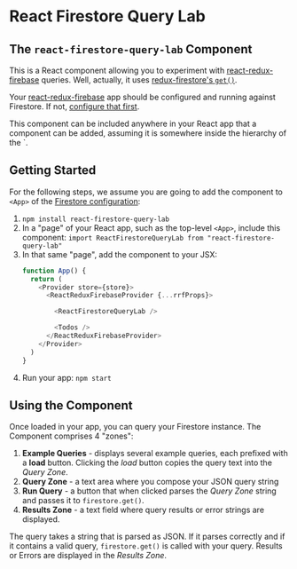 # React Firestore Query Lab
## The `react-firestore-query-lab` Component

This is a React component allowing you to experiment with [react-redux-firebase](https://react-redux-firebase.com/) queries.  Well, actually, it uses [redux-firestore's `get()`](https://github.com/prescottprue/redux-firestore#get).

Your [react-redux-firebase](https://react-redux-firebase.com/) app should be configured and running against Firestore.  If not, [configure that first](https://react-redux-firebase.com/docs/getting_started.html).

This component can be included anywhere in your React app that a component can be added, assuming it is somewhere inside the hierarchy of the `<ReactReduxFirebaseProvider>.

## Getting Started
For the following steps, we assume you are going to add the component to `<App>` of the [Firestore configuration](https://react-redux-firebase.com/docs/firestore.html):
  1. `npm install react-firestore-query-lab`
  1. In a "page" of your React app, such as the top-level `<App>`, include this component:
      `import ReactFirestoreQueryLab from "react-firestore-query-lab"`
  1. In that same "page", add the component to your JSX:
      ```js
      function App() {
        return (
          <Provider store={store}>
            <ReactReduxFirebaseProvider {...rrfProps}>

              <ReactFirestoreQueryLab />

              <Todos />
            </ReactReduxFirebaseProvider>
          </Provider>
        )
      }
      ```
  1. Run your app: `npm start`


## Using the Component
Once loaded in your app, you can query your Firestore instance.  The Component comprises 4 "zones":
  1. **Example Queries** - displays several example queries, each prefixed with a **load** button.  Clicking the _load_ button copies the query text into the _Query Zone_.
  1. **Query Zone** - a text area where you compose your JSON query string
  1. **Run Query** - a button that when clicked parses the _Query Zone_ string and passes it to `firestore.get()`.
  1. **Results Zone** - a text field where query results or error strings are displayed.

The query takes a string that is parsed as JSON.  If it parses correctly and if it contains a valid query, `firestore.get()` is called with your query.  Results or Errors are displayed in the _Results Zone_.